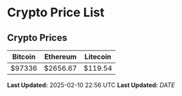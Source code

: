 # Crypto Price List

## Crypto Prices
| Bitcoin | Ethereum | Litecoin |
| ------- | -------- | -------- |
| $97336 | $2656.67 | $119.54 |
**Last Updated:** 2025-02-10 22:56 UTC
**Last Updated:** $DATE$
